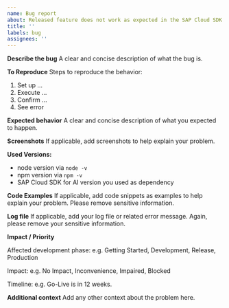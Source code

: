 ```yaml
---
name: Bug report
about: Released feature does not work as expected in the SAP Cloud SDK for AI (JavaScript / TypeScript).
title: ''
labels: bug
assignees: ''
---
```


<!-- Please note that this repository is for JavaScript / TypeScript related issues only. If you have a question about the SAP Cloud SDK for AI (Java), open a GitHub issue here: https://github.com/SAP/ai-sdk-java/issues/new/choose -->

**Describe the bug**
A clear and concise description of what the bug is.

**To Reproduce**
Steps to reproduce the behavior:

1. Set up ...
2. Execute ...
3. Confirm ...
4. See error

**Expected behavior**
A clear and concise description of what you expected to happen.

**Screenshots**
If applicable, add screenshots to help explain your problem.

**Used Versions:**

- node version via `node -v`
- npm version via `npm -v`
- SAP Cloud SDK for AI version you used as dependency

**Code Examples**
If applicable, add code snippets as examples to help explain your problem. Please remove sensitive information.

**Log file**
If applicable, add your log file or related error message. Again, please remove your sensitive information.

**Impact / Priority**

<!--
 Please briefly state how this issue impacts your project and what your timeline is.
 -->

Affected development phase: e.g. Getting Started, Development, Release, Production

Impact: e.g. No Impact, Inconvenience, Impaired, Blocked

Timeline: e.g. Go-Live is in 12 weeks.

**Additional context**
Add any other context about the problem here.
